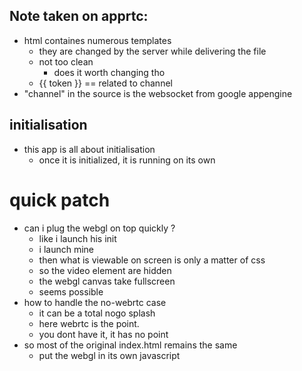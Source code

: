 ## Note taken on apprtc:

* html containes numerous templates
  * they are changed by the server while delivering the file
  * not too clean
    * does it worth changing tho
  * {{ token }} == related to channel
* "channel" in the source is the websocket from google appengine

## initialisation
* this app is all about initialisation
  * once it is initialized, it is running on its own
  
  
# quick patch
* can i plug the webgl on top quickly ?
  * like i launch his init
  * i launch mine
  * then what is viewable on screen is only a matter of css
  * so the video element are hidden
  * the webgl canvas take fullscreen
  * seems possible
* how to handle the no-webrtc case
  * it can be a total nogo splash
  * here webrtc is the point.
  * you dont have it, it has no point
* so most of the original index.html remains the same
  * put the webgl in its own javascript